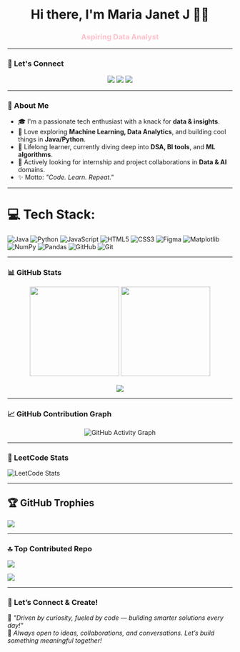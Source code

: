 <h1 align="center">Hi there, I'm Maria Janet J 👩‍💻</h1>
<h3 align="center" style="color:pink;">Aspiring Data Analyst</h3>

---

### 🔗 Let's Connect
<p align="center">
  <a href="mailto:jmariajanet16@gmail.com"><img src="https://img.shields.io/badge/Gmail-D14836?style=for-the-badge&logo=gmail&logoColor=white"/></a>
  <a href="https://linkedin.com/in/maria-janet-j"><img src="https://img.shields.io/badge/LinkedIn-0077B5?style=for-the-badge&logo=linkedin&logoColor=white"/></a>
  <a href="https://leetcode.com/u/MariaJanet_J/"><img src="https://img.shields.io/badge/LeetCode-FFA116?style=for-the-badge&logo=leetcode&logoColor=white"/></a>
</p>

---

### 🌟 About Me
- 🎓 I'm a passionate tech enthusiast with a knack for **data & insights**.
- 💬 Love exploring **Machine Learning, Data Analytics**, and building cool things in **Java/Python**.
- 🧠 Lifelong learner, currently diving deep into **DSA, BI tools**, and **ML algorithms**.
- 💼 Actively looking for internship and project collaborations in **Data & AI** domains.
- ✨ Motto: *"Code. Learn. Repeat."*

---

# 💻 Tech Stack:
![Java](https://img.shields.io/badge/java-%23ED8B00.svg?style=for-the-badge&logo=openjdk&logoColor=white) ![Python](https://img.shields.io/badge/python-3670A0?style=for-the-badge&logo=python&logoColor=ffdd54) ![JavaScript](https://img.shields.io/badge/javascript-%23323330.svg?style=for-the-badge&logo=javascript&logoColor=%23F7DF1E) ![HTML5](https://img.shields.io/badge/html5-%23E34F26.svg?style=for-the-badge&logo=html5&logoColor=white) ![CSS3](https://img.shields.io/badge/css3-%231572B6.svg?style=for-the-badge&logo=css3&logoColor=white) ![Figma](https://img.shields.io/badge/figma-%23F24E1E.svg?style=for-the-badge&logo=figma&logoColor=white) ![Matplotlib](https://img.shields.io/badge/Matplotlib-%23ffffff.svg?style=for-the-badge&logo=Matplotlib&logoColor=black) ![NumPy](https://img.shields.io/badge/numpy-%23013243.svg?style=for-the-badge&logo=numpy&logoColor=white) ![Pandas](https://img.shields.io/badge/pandas-%23150458.svg?style=for-the-badge&logo=pandas&logoColor=white) ![GitHub](https://img.shields.io/badge/github-%23121011.svg?style=for-the-badge&logo=github&logoColor=white) ![Git](https://img.shields.io/badge/git-%23F05033.svg?style=for-the-badge&logo=git&logoColor=white)

---

### 📊 GitHub Stats

<div align="center">
  <img src="https://github-readme-stats.vercel.app/api?username=MariaJanet&theme=dark&hide_border=false&include_all_commits=false&count_private=true" height="200" />
  <img src="https://github-readme-stats.vercel.app/api/top-langs/?username=MariaJanet&theme=dark&hide_border=false&layout=compact&langs_count=6" height="200"/>
</div>

<br/>

<div align="center">
  <img src="https://nirzak-streak-stats.vercel.app/?user=MariaJanet&theme=dark&hide_border=false" />
</div>


---

### 📈 GitHub Contribution Graph

<p align="center">
  <img src="https://github-readme-activity-graph.vercel.app/graph?username=MariaJanet&theme=react-dark" alt="GitHub Activity Graph"/>
</p>

---

### 🧩 LeetCode Stats

![LeetCode Stats](https://leetcard.jacoblin.cool/MariaJanet_J?theme=dark&font=Baloo+Bhai&ext=activity)

---

## 🏆 GitHub Trophies
![](https://github-profile-trophy.vercel.app/?username=MariaJanet&theme=discord_old_blurple&no-frame=false&no-bg=true&margin-w=4)

---

### 🔝 Top Contributed Repo
![](https://github-contributor-stats.vercel.app/api?username=MariaJanet&limit=5&theme=dark&combine_all_yearly_contributions=true)

[![](https://visitcount.itsvg.in/api?id=MariaJanet&icon=0&color=0)](https://visitcount.itsvg.in)

---

### 🙌 Let’s Connect & Create!

🚀 *"Driven by curiosity, fueled by code — building smarter solutions every day!"*  
💬 *Always open to ideas, collaborations, and conversations. Let’s build something meaningful together!*
